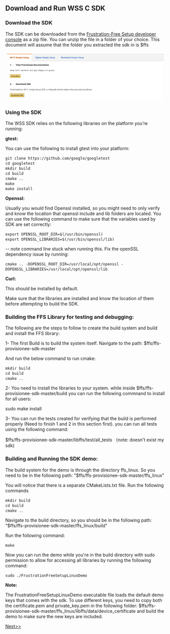Download and Run WSS C SDK
--------------------------

### Download the SDK

The SDK can be downloaded from the [Frustration-Free Setup developer
console](https://developer.amazon.com/frustration-free-setup/console/wifi) as a
zip file. You can unzip the file in a folder of your choice. This document will
assume that the folder you extracted the sdk in is \$ffs

![](media/image6.png)

### Using the SDK

The WSS SDK relies on the following libraries on the platform you’re running:

**gtest:**

You can use the following to install gtest into your platform:

~~~~~~~~~~~~~~~~~~~~~~~~~~~~~~~~~~~~~~~~~~~~~~~~~~~~~~~~~~~~~~~~~~~~~~~~~~~~~~~~
git clone https://github.com/google/googletest
cd googletest
mkdir build
cd build
cmake ..
make
make install
~~~~~~~~~~~~~~~~~~~~~~~~~~~~~~~~~~~~~~~~~~~~~~~~~~~~~~~~~~~~~~~~~~~~~~~~~~~~~~~~

**Openssl:**

Usually you would find Openssl installed, so you might need to only verify and
know the location that openssl include and lib folders are located. You can use
the following command to make sure that the variables used by SDK are set
correctly:

~~~~~~~~~~~~~~~~~~~~~~~~~~~~~~~~~~~~~~~~~~~~~~~~~~~~~~~~~~~~~~~~~~~~~~~~~~~~~~~~
export OPENSSL_ROOT_DIR=$(/usr/bin/openssl)
export OPENSSL_LIBRARIES=$(/usr/bin/openssl/lib)
~~~~~~~~~~~~~~~~~~~~~~~~~~~~~~~~~~~~~~~~~~~~~~~~~~~~~~~~~~~~~~~~~~~~~~~~~~~~~~~~

\-- note command line stuck when running this. Fix the openSSL dependency issue
by running:

~~~~~~~~~~~~~~~~~~~~~~~~~~~~~~~~~~~~~~~~~~~~~~~~~~~~~~~~~~~~~~~~~~~~~~~~~~~~~~~~
cmake .. -DOPENSSL_ROOT_DIR=/usr/local/opt/openssl -DOPENSSL_LIBRARIES=/usr/local/opt/openssl/lib
~~~~~~~~~~~~~~~~~~~~~~~~~~~~~~~~~~~~~~~~~~~~~~~~~~~~~~~~~~~~~~~~~~~~~~~~~~~~~~~~

**Curl:**

This should be installed by default.

Make sure that the libraries are installed and know the location of them before
attempting to build the SDK.

### Building the FFS Library for testing and debugging:

The following are the steps to follow to create the build system and build and
install the FFS library:

1- The first Build is to build the system itself. Navigate to the path:
\$ffs/ffs-provisionee-sdk-master

And run the below command to run cmake:

~~~~~~~~~~~~~~~~~~~~~~~~~~~~~~~~~~~~~~~~~~~~~~~~~~~~~~~~~~~~~~~~~~~~~~~~~~~~~~~~
mkdir build
cd build
cmake ..
~~~~~~~~~~~~~~~~~~~~~~~~~~~~~~~~~~~~~~~~~~~~~~~~~~~~~~~~~~~~~~~~~~~~~~~~~~~~~~~~

2- You need to install the libraries to your system. while inside
\$ffs/ffs-provisionee-sdk-master/build you can run the following commnand to
install for all users:

sudo make install

3- You can run the tests created for verifying that the build is performed
properly (Need to finish 1 and 2 in this section first). you can run all tests
using the following command:

\$ffs/ffs-provisionee-sdk-master/libffs/test/all_tests （note: doesn't exist my
sdk)

### Building and Running the SDK demo:

The build system for the demo is through the directory ffs_linux. So you need to
be in the following path: "\$ffs/ffs-provisionee-sdk-master/ffs_linux"

You will notice that there is a separate CMakeLists.txt file. Run the following
commands

~~~~~~~~~~~~~~~~~~~~~~~~~~~~~~~~~~~~~~~~~~~~~~~~~~~~~~~~~~~~~~~~~~~~~~~~~~~~~~~~
mkdir build
cd build
cmake ..
~~~~~~~~~~~~~~~~~~~~~~~~~~~~~~~~~~~~~~~~~~~~~~~~~~~~~~~~~~~~~~~~~~~~~~~~~~~~~~~~

Navigate to the build directory, so you should be in the following path:
"\$ffs/ffs-provisionee-sdk-master/ffs_linux/build"

Run the following command:

~~~~~~~~~~~~~~~~~~~~~~~~~~~~~~~~~~~~~~~~~~~~~~~~~~~~~~~~~~~~~~~~~~~~~~~~~~~~~~~~
make
~~~~~~~~~~~~~~~~~~~~~~~~~~~~~~~~~~~~~~~~~~~~~~~~~~~~~~~~~~~~~~~~~~~~~~~~~~~~~~~~

Now you can run the demo while you're in the build directory with sudo
permission to allow for accessing all libraries by running the following
command:

~~~~~~~~~~~~~~~~~~~~~~~~~~~~~~~~~~~~~~~~~~~~~~~~~~~~~~~~~~~~~~~~~~~~~~~~~~~~~~~~
sudo ./FrustrationFreeSetupLinuxDemo
~~~~~~~~~~~~~~~~~~~~~~~~~~~~~~~~~~~~~~~~~~~~~~~~~~~~~~~~~~~~~~~~~~~~~~~~~~~~~~~~

**Note:**

The FrustrationFreeSetupLinuxDemo executable file loads the default demo keys
that comes with the sdk. To use different keys, you need to copy both the
certificate.pem and private_key.pem in the following folder:
\$ffs/ffs-provisionee-sdk-master/ffs_linux/libffs/data/device_certificate and
build the demo to make sure the new keys are included.

[Next\>\>](Task-SDK003.md)

